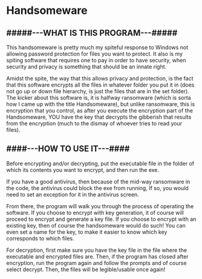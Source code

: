 
# Handsomeware

## #####---WHAT IS THIS PROGRAM---#####

This handsomeware is pretty much my spiteful response to Windows not allowing password protection for files you want to protect. It also
is my spiting software that requires one to pay in order to have security, when security and privacy is something that should be an innate right.

Amidst the spite, the way that this allows privacy and protection, is the fact that this software encrypts all the files in whatever folder
you put it in (does not go up or down file hierarchy, is just the files that are in the set folder). The kicker about this software is,
it is halfway ransomware (which is sorta how I came up with the title Handsomeware), but unlike ransomware, this is encryption that you control,
as after you execute the encryption part of the Handsomeware, YOU have the key that decrypts the gibberish that results from the encryption
(much to the dismay of whoever tries to read your files).

## ####---HOW TO USE IT---####

Before encrypting and/or decrypting, put the executable file in the folder of which its contents you want to encrypt, and then run the exe.

If you have a good antivirus, then because of the mid-way ransomware in the code, the antivirus could block the exe from running, If so, you
would need to set an exception for it in the antivirus screen.

From there, the program will walk you through the process of operating the software. If you choose to encrypt with key generation, it of
course will proceed to encrypt and generate a key file. If you choose to encrypt with an existing key, then of course the handsomeware would
do such! You can even set a name for the key, to make it easier to know which key corresponds to which files.

For decryption, first make sure you have the key file in the file where the executable and encrypted files are. Then, if the program has closed
after encryption, run the program again and follow the prompts and of course select decrypt. Then, the files will be legible/usable once again!